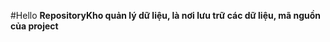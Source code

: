 #Hello
**RepositoryKho quản lý dữ liệu, là nơi lưu trữ các dữ liệu, mã nguồn của project**















